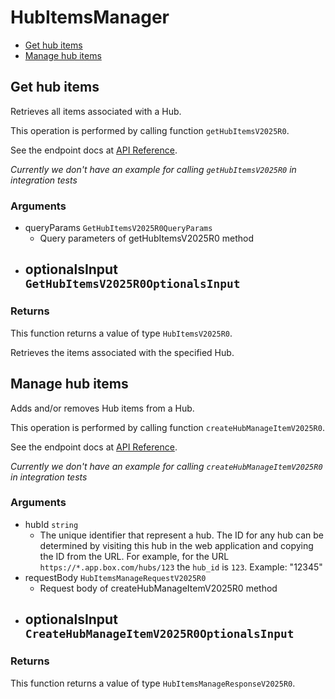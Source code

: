 # HubItemsManager

- [Get hub items](#get-hub-items)
- [Manage hub items](#manage-hub-items)

## Get hub items

Retrieves all items associated with a Hub.

This operation is performed by calling function `getHubItemsV2025R0`.

See the endpoint docs at
[API Reference](https://developer.box.com/reference/v2025.0/get-hub-items/).

_Currently we don't have an example for calling `getHubItemsV2025R0` in integration tests_

### Arguments

- queryParams `GetHubItemsV2025R0QueryParams`
  - Query parameters of getHubItemsV2025R0 method
- optionalsInput `GetHubItemsV2025R0OptionalsInput`
  -

### Returns

This function returns a value of type `HubItemsV2025R0`.

Retrieves the items associated with the specified Hub.

## Manage hub items

Adds and/or removes Hub items from a Hub.

This operation is performed by calling function `createHubManageItemV2025R0`.

See the endpoint docs at
[API Reference](https://developer.box.com/reference/v2025.0/post-hubs-id-manage-items/).

_Currently we don't have an example for calling `createHubManageItemV2025R0` in integration tests_

### Arguments

- hubId `string`
  - The unique identifier that represent a hub. The ID for any hub can be determined by visiting this hub in the web application and copying the ID from the URL. For example, for the URL `https://*.app.box.com/hubs/123` the `hub_id` is `123`. Example: "12345"
- requestBody `HubItemsManageRequestV2025R0`
  - Request body of createHubManageItemV2025R0 method
- optionalsInput `CreateHubManageItemV2025R0OptionalsInput`
  -

### Returns

This function returns a value of type `HubItemsManageResponseV2025R0`.
